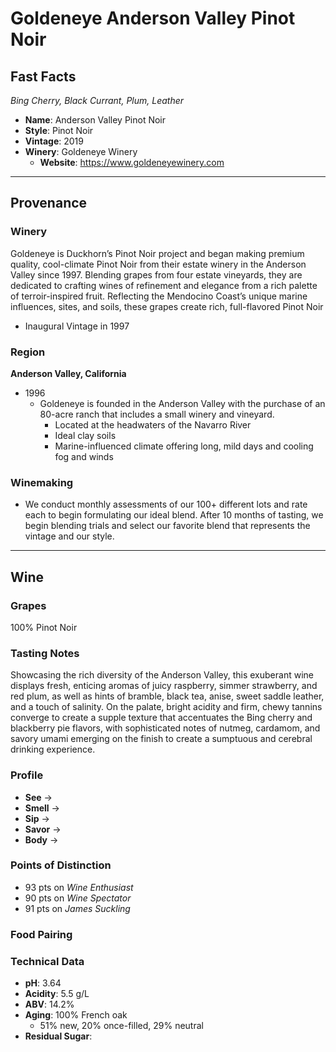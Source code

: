 # Goldeneye Anderson Valley Pinot Noir
## Fast Facts
*Bing Cherry, Black Currant, Plum, Leather*
 - **Name**: Anderson Valley Pinot Noir
 - **Style**: Pinot Noir
 - **Vintage**: 2019
 - **Winery**: Goldeneye Winery
     - **Website**: https://www.goldeneyewinery.com
- - - -

## Provenance
### Winery
Goldeneye is Duckhorn’s Pinot Noir project and began making premium quality, cool-climate Pinot Noir from their estate winery in the Anderson Valley since 1997. Blending grapes from four estate vineyards, they are dedicated to crafting wines of refinement and elegance from a rich palette of terroir-inspired fruit. Reflecting the Mendocino Coast’s unique marine influences, sites, and soils, these grapes create rich, full-flavored Pinot Noir
 - Inaugural Vintage in 1997

### Region
**Anderson Valley, California**
 - 1996
	- Goldeneye is founded in the Anderson Valley with the purchase of an 80-acre ranch that includes a small winery and vineyard.
		- Located at the headwaters of the Navarro River
		- Ideal clay soils 
		- Marine-influenced climate offering long, mild days and cooling fog and winds

### Winemaking
 - We conduct monthly assessments of our 100+ different lots and rate each to begin formulating our ideal blend. After 10 months of tasting, we begin blending trials and select our favorite blend that represents the vintage and our style.
- - - -

## Wine
### Grapes
100% Pinot Noir

### Tasting Notes
Showcasing the rich diversity of the Anderson Valley, this exuberant wine displays fresh, enticing aromas of juicy raspberry, simmer strawberry, and red plum, as well as hints of bramble, black tea, anise, sweet saddle leather, and a touch of salinity. On the palate, bright acidity and firm, chewy tannins converge to create a supple texture that accentuates the Bing cherry and blackberry pie flavors, with sophisticated notes of nutmeg, cardamom, and savory umami emerging on the finish to create a sumptuous and cerebral drinking experience.

### Profile
 - **See** →  
 - **Smell** → 
 - **Sip** → 
 - **Savor** → 
 - **Body** → 

### Points of Distinction
 - 93 pts on *Wine Enthusiast*
 - 90 pts on *Wine Spectator*
 - 91 pts on *James Suckling*

### Food Pairing

### Technical Data
 - **pH**: 3.64
 - **Acidity**: 5.5 g/L
 - **ABV**: 14.2%
 - **Aging**: 100% French oak
     - 51% new, 20% once-filled, 29% neutral
 - **Residual Sugar**: 
